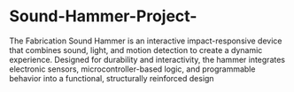 # Sound-Hammer-Project-
The Fabrication Sound Hammer is an interactive impact-responsive device that combines sound, light, and motion detection to create a dynamic experience. Designed for durability and interactivity, the hammer integrates electronic sensors, microcontroller-based logic, and programmable behavior into a functional, structurally reinforced design
